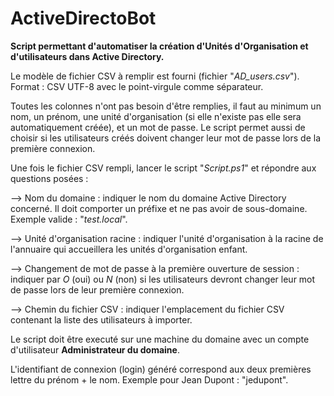 # ActiveDirectoBot
**Script permettant d'automatiser la création d'Unités d'Organisation et d'utilisateurs dans Active Directory.**

Le modèle de fichier CSV à remplir est fourni (fichier "*AD_users.csv*"). Format : CSV UTF-8 avec le point-virgule comme séparateur. 

Toutes les colonnes n'ont pas besoin d'être remplies, il faut au minimum un nom, un prénom, une unité d'organisation (si elle n'existe pas elle sera automatiquement créée), et un mot de passe. Le script permet aussi de choisir si les utilisateurs créés doivent changer leur mot de passe lors de la première connexion.

Une fois le fichier CSV rempli, lancer le script "*Script.ps1*" et répondre aux questions posées :

   --> Nom du domaine : indiquer le nom du domaine Active Directory concerné. Il doit comporter un préfixe et ne pas avoir de sous-domaine. Exemple valide : "*test.local*".
    
   --> Unité d'organisation racine : indiquer l'unité d'organisation à la racine de l'annuaire qui accueillera les unités d'organisation enfant.
    
   --> Changement de mot de passe à la première ouverture de session : indiquer par *O* (oui) ou *N* (non) si les utilisateurs devront changer leur mot de passe lors de leur première connexion.
    
   --> Chemin du fichier CSV : indiquer l'emplacement du fichier CSV contenant la liste des utilisateurs à importer.

Le script doit être executé sur une machine du domaine avec un compte d'utilisateur **Administrateur du domaine**.

L'identifiant de connexion (login) généré correspond aux deux premières lettre du prénom + le nom. Exemple pour Jean Dupont : "jedupont".
